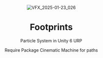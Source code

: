 <header>

![VFX_2025-01-23_026](https://github.com/user-attachments/assets/23848ed1-4205-421e-89df-7a7066139400)

# Footprints

Particle System in Unity 6 URP 

Require Package Cinematic Machine for paths
